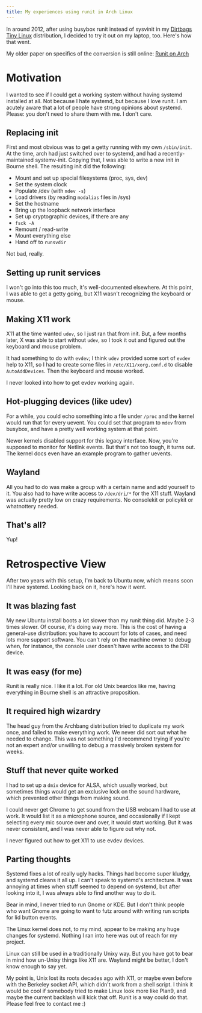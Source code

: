 ```yaml
---
title: My experiences using runit in Arch Linux
---
```


In around 2012,
after using busybox runit instead of sysvinit in my
[Dirtbags Tiny Linux](https://woozle.org/neale/g.cgi/ctf/dbtl)
distribution,
I decided to try it out on my laptop, too.
Here's how that went.

My older paper on specifics of the conversion
is still online: [Runit on Arch](arch-runit.html)

Motivation
==========

I wanted to see if I could get a working system without having systemd
installed at all.
Not because I hate systemd,
but because I love runit.
I am acutely aware that a lot of people have strong opinions about systemd.
Please: you don't need to share them with me.
I don't care.

Replacing init
--------------

First and most obvious was to get a getty running with my own
`/sbin/init`.
At the time,
arch had just switched over to systemd,
and had a recently-maintained systemv-init.
Copying that,
I was able to write a new init in Bourne shell.
The resulting init did the following:

* Mount and set up special filesystems (proc, sys, dev)
* Set the system clock
* Populate /dev (with `mdev -s`)
* Load drivers (by reading `modalias` files in /sys)
* Set the hostname
* Bring up the loopback network interface
* Set up cryptographic devices, if there are any
* `fsck -A`
* Remount / read-write
* Mount everything else
* Hand off to `runsvdir`

Not bad, really.


Setting up runit services
-------------------------

I won't go into this too much, it's well-documented elsewhere.
At this point, I was able to get a getty going,
but X11 wasn't recognizing the keyboard or mouse.


Making X11 work
---------------

X11 at the time wanted `udev`,
so I just ran that from init.
But, a few months later,
X was able to start without `udev`,
so I took it out and figured out the keyboard and mouse problem.

It had something to do with `evdev`;
I think `udev` provided some sort of `evdev` help to X11,
so I had to create some files in `/etc/X11/xorg.conf.d`
to disable `AutoAddDevices`.
Then the keyboard and mouse worked.

I never looked into how to get evdev working again.


Hot-plugging devices (like udev)
--------------------------------

For a while,
you could echo something into a file under `/proc`
and the kernel would run that for every uevent.
You could set that program to `mdev` from busybox,
and have a pretty well working system at that point.

Newer kernels disabled support for this legacy interface.
Now, you're supposed to monitor for Netlink events.
But that's not too tough, it turns out.
The kernel docs even have an example program to gather uevents.


Wayland
-------

All you had to do was make a group with a certain name and add yourself to it.
You also had to have write access to `/dev/dri/*` for the X11 stuff.
Wayland was actually pretty low on crazy requirements.
No consolekit or policykit or whatnottery needed.


That's all?
-----------

Yup!


Retrospective View
==================

After two years with this setup,
I'm back to Ubuntu now,
which means soon I'll have systemd.
Looking back on it, here's how it went.


It was blazing fast
-------------------

My new Ubuntu install boots a lot slower than my runit thing did.
Maybe 2-3 times slower.
Of course, it's doing way more.
This is the cost of having a general-use distribution:
you have to account for lots of cases,
and need lots more support software.
You can't rely on the machine owner to debug when,
for instance,
the console user doesn't have write access to the DRI device.


It was easy (for me)
--------------------

Runit is really nice.
I like it a lot.
For old Unix beardos like me,
having everything in Bourne shell is an attractive proposition.



It required high wizardry
-------------------------

The head guy from the Archbang distribution tried to duplicate my work once,
and failed to make everything work.
We never did sort out what he needed to change.
This was not something I'd recommend trying if you're not an expert
and/or unwilling to debug a massively broken system for weeks.


Stuff that never quite worked
-----------------------------

I had to set up a `dmix` device for ALSA,
which usually worked,
but sometimes things would get an exclusive lock on the sound hardware,
which prevented other things from making sound.

I could never get Chrome to get sound from the USB webcam I had to use at work.
It would list it as a microphone source,
and occasionally if I kept selecting every mic source over and over,
it would start working.
But it was never consistent,
and I was never able to figure out why not.

I never figured out how to get X11 to use evdev devices.


Parting thoughts
----------------

Systemd fixes a lot of really ugly hacks.
Things had become super kludgy,
and systemd cleans it all up.
I can't speak to systemd's architecture.
It was annoying at times when stuff seemed to depend on systemd,
but after looking into it,
I was always able to find another way to do it.

Bear in mind, I never tried to run Gnome or KDE.
But I don't think people who want Gnome are going to want to futz around
with writing run scripts for lid button events.

The Linux kernel does not,
to my mind,
appear to be making any huge changes for systemd.
Nothing I ran into here was out of reach for my project.

Linux can still be used in a traditionally Unixy way.
But you have got to bear in mind how un-Unixy things like X11 are.
Wayland might be better, I don't know enough to say yet.

My point is, Unix lost its roots decades ago with X11,
or maybe even before with the Berkeley socket API,
which didn't work from a shell script.
I think it would be cool if somebody tried to make Linux
look more like Plan9,
and maybe the current backlash will kick that off.
Runit is a way could do that.
Please feel free to contact me :)

